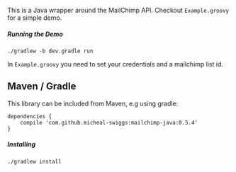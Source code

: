 

This is a Java wrapper around the MailChimp API. Checkout `Example.groovy` for a simple demo.

##### Running the Demo

    ./gradlew -b dev.gradle run

In `Example.groovy` you need to set your credentials and a mailchimp list id.

## Maven / Gradle

This library can be included from Maven, e.g using gradle:

    dependencies {
        compile 'com.github.micheal-swiggs:mailchimp-java:0.5.4'
    }


##### Installing

    ./gradlew install
